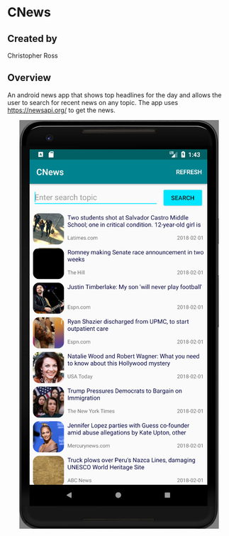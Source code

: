 # CNews

## Created by
Christopher Ross

## Overview
An android news app that shows top headlines for the day and allows the user to search for recent news on any topic. The app uses https://newsapi.org/ to get the news.


<div align="center">
  <img src="https://github.com/crossphd/ImageRepo/blob/master/CNews1.0.jpg?raw=true" />
</div>

